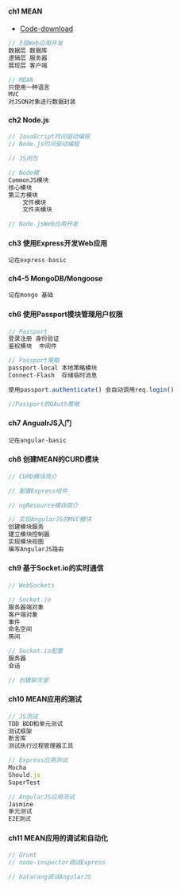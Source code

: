 #### **ch1 MEAN**

* [Code-download](https://github.com/amoshaviv/mean-web-development)

```js
// 3层Web应用开发
数据层 数据库
逻辑层 服务器
展现层 客户端

// MEAN
只使用一种语言
MVC
对JSON对象进行数据封装
```

#### **ch2 Node.js**

```js
// JavaScript时间驱动编程
// Node.js时间驱动编程

// JS闭包

// Node模
CommonJS模块
核心模块
第三方模块
    文件模块
    文件夹模块

// Node.jsWeb应用开发
```

#### **ch3 使用Express开发Web应用**

```js
记在express-basic
```

#### **ch4-5 MongoDB/Mongoose**

```js
记在mongo 基础
```

#### **ch6 使用Passport模块管理用户权限**

```js
// Passport
登录注册 身份验证
鉴权模块  中间件

// Passport策略
passport-local 本地策略模块
Connect-Flash  存储临时消息

使用passport.authenticate() 会自动调用req.login()

//Passport的OAuth策略
```

#### **ch7 AngualrJS入门**

```js
记在angular-basic
```

#### **ch8 创建MEAN的CURD模块**

```js
// CURD模块简介

// 配置Express组件

// ngResource模块简介

// 实现AngularJS的MVC模块    
创建模块服务
建立模块控制器
实现模块视图
编写AngularJS路由
```

#### **ch9 基于Socket.io的实时通信**

```js
// WebSockets

// Socket.io
服务器端对象
客户端对象
事件
命名空间
房间

// Socket.io配置
服务器
会话

// 创建聊天室
```

#### **ch10 MEAN应用的测试**

```js
// JS测试
TDD BDD和单元测试
测试框架
断言库
测试执行过程管理器工具

// Express应用测试
Mocha
Should.js
SuperTest

// AngularJS应用测试
Jasmine
单元测试
E2E测试
```

#### **ch11 MEAN应用的调试和自动化**

```js
// Grunt
// node-inspector调试Express

// batarang调试AngularJS
```



